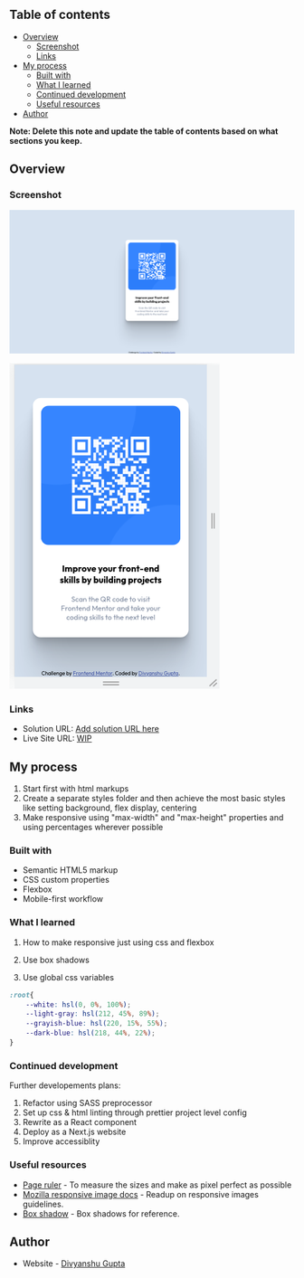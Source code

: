 ## Table of contents

- [Overview](#overview)
  - [Screenshot](#screenshot)
  - [Links](#links)
- [My process](#my-process)
  - [Built with](#built-with)
  - [What I learned](#what-i-learned)
  - [Continued development](#continued-development)
  - [Useful resources](#useful-resources)
- [Author](#author)

**Note: Delete this note and update the table of contents based on what sections you keep.**

## Overview

### Screenshot

![Desktop Preview](screenshots/desktop.png)

![Responsive Preview](screenshots/responsive.png)

### Links

- Solution URL: [Add solution URL here](https://your-solution-url.com)
- Live Site URL: [WIP](https://your-live-site-url.com)

## My process

1. Start first with html markups 
2. Create a separate styles folder and then achieve the most basic styles like setting background, flex display, centering
3. Make responsive using "max-width" and "max-height" properties and using percentages wherever possible

### Built with

- Semantic HTML5 markup
- CSS custom properties
- Flexbox
- Mobile-first workflow


### What I learned


1. How to make responsive just using css and flexbox

2. Use box shadows

3. Use global css variables

```css
:root{
    --white: hsl(0, 0%, 100%);
    --light-gray: hsl(212, 45%, 89%);
    --grayish-blue: hsl(220, 15%, 55%);
    --dark-blue: hsl(218, 44%, 22%);
}
```

### Continued development

Further developements plans:
1. Refactor using SASS preprocessor
2. Set up css & html linting through prettier project level config
3. Rewrite as a React component
4. Deploy as a Next.js website
5. Improve accessiblity
### Useful resources

- [Page ruler](chrome-extension://giejhjebcalaheckengmchjekofhhmal/options.html) - To measure the sizes and make as pixel perfect as possible
- [Mozilla responsive image docs](https://www.example.com) - Readup on responsive images guidelines.
- [Box shadow](https://css-tricks.com/almanac/properties/b/box-shadow/) - Box shadows for reference.

## Author

- Website - [Divyanshu Gupta](https://in.linkedin.com/in/dg-divyanshu-gupta)

